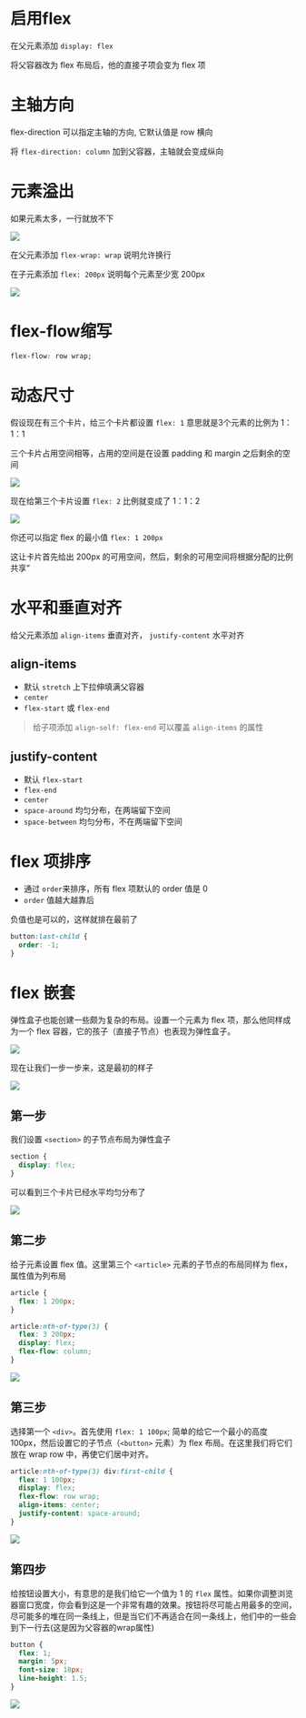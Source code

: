 # 启用flex

在父元素添加 `display: flex`

将父容器改为 flex 布局后，他的直接子项会变为 flex 项

# 主轴方向

flex-direction 可以指定主轴的方向, 它默认值是 row 横向

将 `flex-direction: column` 加到父容器，主轴就会变成纵向


# 元素溢出

如果元素太多，一行就放不下

![](./img/yiiu.png)

在父元素添加 `flex-wrap: wrap` 说明允许换行

在子元素添加 `flex: 200px` 说明每个元素至少宽 200px

![](./img/jxjt.png)

# flex-flow缩写

```css
flex-flow: row wrap;
```

# 动态尺寸

假设现在有三个卡片，给三个卡片都设置 `flex: 1` 意思就是3个元素的比例为 1：1：1

三个卡片占用空间相等，占用的空间是在设置 padding 和 margin 之后剩余的空间

![](./img/111.png)

现在给第三个卡片设置 `flex: 2` 比例就变成了 1：1：2

![](./img/112.png)

你还可以指定 flex 的最小值 `flex: 1 200px`

这让卡片首先给出 200px 的可用空间，然后，剩余的可用空间将根据分配的比例共享”

<!-- # flex 缩写与全写

flex 缩写可以指定三个不同属性

1. 比例，全写 `flex-grow`
2. 溢出量，全写 `flex-shrink` 阻止元素溢出容器（高级功能）
3. 最小值，全写 `flex-basis`

> 建议使用缩写 -->

# 水平和垂直对齐

给父元素添加 `align-items` 垂直对齐， `justify-content` 水平对齐

## align-items

- 默认 `stretch` 上下拉伸填满父容器
- `center`
- `flex-start` 或 `flex-end`

> 给子项添加 `align-self: flex-end` 可以覆盖 `align-items` 的属性

## justify-content

- 默认 `flex-start`
- `flex-end`
- `center`
- `space-around` 均匀分布，在两端留下空间
- `space-between` 均匀分布，不在两端留下空间
<!-- - `space-evenly` 均匀分布，在两端留下空间，和间隙大小相同 -->

# flex 项排序

- 通过 `order`来排序，所有 flex 项默认的 order 值是 0
- `order` 值越大越靠后

负值也是可以的，这样就排在最前了
```css
button:last-child {
  order: -1;
}
```

# flex 嵌套

弹性盒子也能创建一些颇为复杂的布局。设置一个元素为 flex 项，那么他同样成为一个 flex 容器，它的孩子（直接子节点）也表现为弹性盒子。

![](./img/fzflex.png)

现在让我们一步一步来，这是最初的样子

![](./img/1.png)

## 第一步

我们设置 `<section>` 的子节点布局为弹性盒子

```css
section {
  display: flex;
}
```

可以看到三个卡片已经水平均匀分布了

![](./img/2.png)

## 第二步
 
给子元素设置 flex 值。这里第三个 `<article>` 元素的子节点的布局同样为 flex，属性值为列布局

```css
article {
  flex: 1 200px;
}

article:nth-of-type(3) {
  flex: 3 200px;
  display: flex;
  flex-flow: column;
}
```

![](./img/3.png)

## 第三步

选择第一个 `<div>`。首先使用 `flex: 1 100px`; 简单的给它一个最小的高度 100px，然后设置它的子节点（`<button>` 元素）为 flex 布局。在这里我们将它们放在 wrap row 中，再使它们居中对齐。

```css
article:nth-of-type(3) div:first-child {
  flex: 1 100px;
  display: flex;
  flex-flow: row wrap;
  align-items: center;
  justify-content: space-around;
}
```

![](./img/4.png)

## 第四步

给按钮设置大小，有意思的是我们给它一个值为 1 的 `flex` 属性。如果你调整浏览器窗口宽度，你会看到这是一个非常有趣的效果。按钮将尽可能占用最多的空间，尽可能多的堆在同一条线上，但是当它们不再适合在同一条线上，他们中的一些会到下一行去(这是因为父容器的wrap属性)

```css
button {
  flex: 1;
  margin: 5px;
  font-size: 18px;
  line-height: 1.5;
}
```

![](./img/5.png)